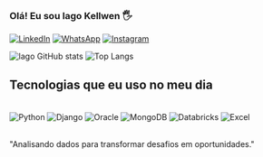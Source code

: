### Olá! Eu sou Iago Kellwen 🖐

[![LinkedIn](https://img.shields.io/badge/LinkedIn-0077B5?style=for-the-badge&logo=linkedin&logoColor=white)](https://www.linkedin.com/in/iagokellwen)
[![WhatsApp](https://img.shields.io/badge/WhatsApp-25D366?style=for-the-badge&logo=whatsapp&logoColor=white)](https://wa.me/5583982172328)
[![Instagram](https://img.shields.io/badge/Instagram-E4405F?style=for-the-badge&logo=instagram&logoColor=white)](https://www.instagram.com/iagokellwen)

![Iago GitHub stats](https://github-readme-stats.vercel.app/api?username=iagokellwen&show_icons=true&theme=radical)
![Top Langs](https://github-readme-stats.vercel.app/api/top-langs/?username=iagokellwen&layout=compact)

## Tecnologias que eu uso no meu dia

<div style="display: inline_block"><br/>
  <img align="center" alt="Python" src="https://img.shields.io/badge/Python-3776AB?style=for-the-badge&logo=python&logoColor=white"/>
  <img align="center" alt="Django" src="https://img.shields.io/badge/Django-092E20?style=for-the-badge&logo=django&logoColor=white"/>
  <img align="center" alt="Oracle" src="https://img.shields.io/badge/Oracle-F80000?style=for-the-badge&logo=oracle&logoColor=black"/>
  <img align="center" alt="MongoDB" src="https://img.shields.io/badge/MongoDB-4EA94B?style=for-the-badge&logo=mongodb&logoColor=white"/>
  <img align="center" alt="Databricks" src="https://img.shields.io/badge/Databricks-FF3621?style=for-the-badge&logo=Databricks&logoColor=white"/>
  <img align="center" alt="Excel" src="https://img.shields.io/badge/Microsoft_Excel-217346?style=for-the-badge&logo=microsoft-excel&logoColor=white"/>
</div>
<br/>

 "Analisando dados para transformar desafios em oportunidades."
